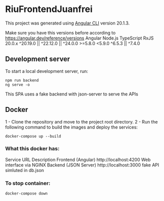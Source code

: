 # RiuFrontendJuanfrei

This project was generated using [Angular CLI](https://github.com/angular/angular-cli) version 20.1.3.

Make sure you have this versions before according to https://angular.dev/reference/versions
Angular	  Node.js	                          TypeScript	      RxJS
20.0.x	^20.19.0 || ^22.12.0 || ^24.0.0	    >=5.8.0 <5.9.0	  ^6.5.3 || ^7.4.0

## Development server

To start a local development server, run:

```
npm run backend
ng serve -o
```

This SPA uses a fake backend with json-server to serve the APIs


## Docker

1 - Clone the repository and move to the project root directory.
2 - Run the following command to build the images and deploy the services:
```
docker-compose up --build
```

### What this docker has:

Service 	              URL	                    Description
Frontend (Angular)	    http://localhost:4200	  Web interface via NGINX
Backend (JSON Server)	  http://localhost:3000	  fake API simluted in db.json

### To stop container:
```
docker-compose down
```
